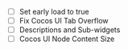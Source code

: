 - [ ] Set early load to true
- [ ] Fix Cocos UI Tab Overflow
- [ ] Descriptions and Sub-widgets
- [ ] Cocos UI Node Content Size